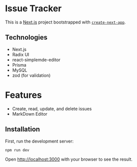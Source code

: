 # Issue Tracker

This is a [Next.js](https://nextjs.org/) project bootstrapped with [`create-next-app`](https://github.com/vercel/next.js/tree/canary/packages/create-next-app).

## Technologies

- Next.js
- Radix UI
- react-simplemde-editor
- Prisma
- MySQL
- zod (for validation)

# Features

- Create, read, update, and delete issues
- MarkDown Editor


## Installation

First, run the development server:

```bash
npm run dev
```

Open [http://localhost:3000](http://localhost:3000) with your browser to see the result.
